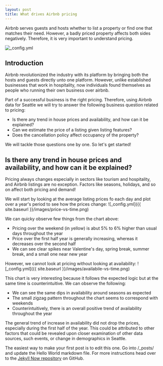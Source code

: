 ```yaml
---
layout: post
title: What drives Airbnb pricing
---
```


Airbnb serves guests and hosts whether to list a property or find one that matches their need. However, a badly priced property affects both sides negatively. Therefore, it is very important to understand pricing. 

![_config.yml](https://render.fineartamerica.com/images/rendered/share/27275092&domainId=1)

## Introduction

Airbnb revolutionized the industry with its platform by bringing both the hosts and guests directly unto one platform. However, unlike established businesses that work in hospitality, now individuals found themselves as people who running their own business over airbnb. 

Part of a successful business is the right pricing. Therefore, using Airbnb data for Seattle we will try to answer the following business question related to pricing:
- Is there any trend in house prices and availability, and how can it be explained?
- Can we estimate the price of a listing given listing features?
- Does the cancellation policy affect occupancy of the property?

We will tackle those questions one by one. So let's get started!

## Is there any trend in house prices and availability, and how can it be explained?
Pricing always changes especially in sectors like tourism and hospitality, and Airbnb listings are no exception. Factors like seasons, holidays, and so on affect both pricing and demand!

We will start by looking at the average listing prices fo each day and plot over a year's period to see how the prices change:
![_config.yml]({{ site.baseurl }}/images/price-vs-time.png)

We can quicky observe few things from the chart above:
- Pricing over the weekend (in yellow) is abut 5% to 6% higher than usual days throughout the year
- Price over the first half year is generally increasing, whereas it decreases over the second half
- We can see clear spikes near Valentine's day, spring break, summer break, and a small one near new year

However, we cannot look at pricing without looking at availability:
![_config.yml]({{ site.baseurl }}/images/availabile-vs-time.png)

This chart is very interesting because it follows the expected logic but at the same time is counterintuitive. We can observe the following:
- We can see the same dips in availability around seasons as expected
- The small zigzag pattern throughout the chart seems to correspond with weekends
- Counterintuitively, there is an overall positive trend of availability throughout the year

The general trend of increase in availability did not drop the prices, especially during the first half of the year. This could be attributed to other factors that could be revealed upon closer examination of other data sources, such events, or change in demographics in Seattle.

The easiest way to make your first post is to edit this one. Go into /_posts/ and update the Hello World markdown file. For more instructions head over to the [Jekyll Now repository](https://github.com/barryclark/jekyll-now) on GitHub.
